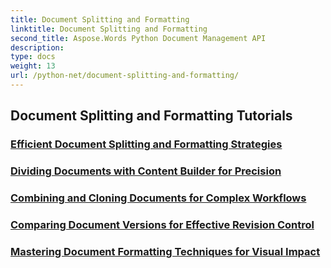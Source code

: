 ```yaml
---
title: Document Splitting and Formatting
linktitle: Document Splitting and Formatting
second_title: Aspose.Words Python Document Management API
description: 
type: docs
weight: 13
url: /python-net/document-splitting-and-formatting/
---
```


## Document Splitting and Formatting Tutorials
### [Efficient Document Splitting and Formatting Strategies](./split-format-documents/)
### [Dividing Documents with Content Builder for Precision](./divide-documents-content-builder/)
### [Combining and Cloning Documents for Complex Workflows](./combine-clone-documents/)
### [Comparing Document Versions for Effective Revision Control](./compare-document-versions/)
### [Mastering Document Formatting Techniques for Visual Impact](./document-formatting-techniques/)